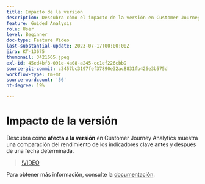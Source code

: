 ```yaml
---
title: Impacto de la versión
description: Descubra cómo el impacto de la versión en Customer Journey Analytics muestra una comparación del rendimiento de los indicadores clave antes y después de una fecha determinada.
feature: Guided Analysis
role: User
level: Beginner
doc-type: Feature Video
last-substantial-update: 2023-07-17T00:00:00Z
jira: KT-13675
thumbnail: 3421665.jpeg
exl-id: 45ed4bf8-091e-4a08-a245-cc1ef226cbb9
source-git-commit: c3457bc3197fef37890e32ac8831fb426e3b575d
workflow-type: tm+mt
source-wordcount: '56'
ht-degree: 19%

---
```


# Impacto de la versión

Descubra cómo **afecta a la versión** en Customer Journey Analytics muestra una comparación del rendimiento de los indicadores clave antes y después de una fecha determinada.

>[!VIDEO](https://video.tv.adobe.com/v/3421665/?learn=on)

Para obtener más información, consulte la [documentación](https://experienceleague.adobe.com/docs/analytics-platform/using/guided-analysis/impact/release.html).
